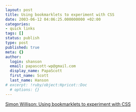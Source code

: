 ```yaml
---
layout: post
title: Using bookmarklets to experiment with CSS
date: 2003-06-12 04:06:25.000000000 +02:00
categories:
- quick links
tags: []
status: publish
type: post
published: true
meta: {}
author:
  login: shanson
  email: papascott-wp@gmail.com
  display_name: PapaScott
  first_name: Scott
  last_name: Hanson
# excerpt: !ruby/object:Hpricot::Doc
  # options: {}
---
```

<p><a title="Looks like it could be helpful for people like me who hate CSS" href="http://simon.incutio.com/archive/2003/06/03/bookmarkletsAndCSS">Simon Willison: Using bookmarklets to experiment with CSS</a></p>

